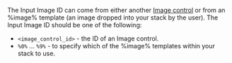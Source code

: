 
The Input Image ID can come from either another [Image control](../../image/index) or from an %image% template (an image dropped into your stack by the user).  The Input Image ID should be one of the following:


 * `<image_control_id>` - the ID of an Image control.
 * `%0%` … `%9%` - to specify which of the %image% templates within your stack to use.
